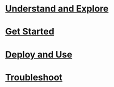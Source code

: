 # [Understand and Explore](/intune/understand-explore/introduction-to-microsoft-intune.md)
# [Get Started](/intune/get-started/what-to-know-before-you-start-microsoft-intune)
# [Deploy and Use](/intune/deploy-use/overview-of-device-and-app-lifecycles-in-microsoft-intune)
# [Troubleshoot](/intune/troubleshoot/how-to-get-support-for-microsoft-intune)
